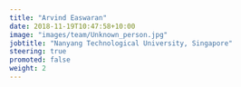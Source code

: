 ```yaml
---
title: "Arvind Easwaran"
date: 2018-11-19T10:47:58+10:00
image: "images/team/Unknown_person.jpg"
jobtitle: "Nanyang Technological University, Singapore"
steering: true
promoted: false
weight: 2
---
```


